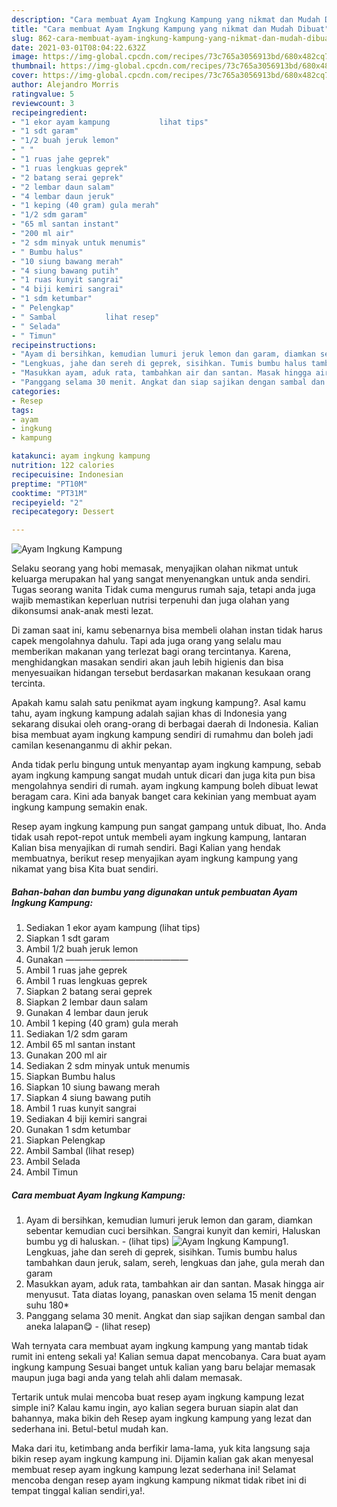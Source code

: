 ```yaml
---
description: "Cara membuat Ayam Ingkung Kampung yang nikmat dan Mudah Dibuat"
title: "Cara membuat Ayam Ingkung Kampung yang nikmat dan Mudah Dibuat"
slug: 862-cara-membuat-ayam-ingkung-kampung-yang-nikmat-dan-mudah-dibuat
date: 2021-03-01T08:04:22.632Z
image: https://img-global.cpcdn.com/recipes/73c765a3056913bd/680x482cq70/ayam-ingkung-kampung-foto-resep-utama.jpg
thumbnail: https://img-global.cpcdn.com/recipes/73c765a3056913bd/680x482cq70/ayam-ingkung-kampung-foto-resep-utama.jpg
cover: https://img-global.cpcdn.com/recipes/73c765a3056913bd/680x482cq70/ayam-ingkung-kampung-foto-resep-utama.jpg
author: Alejandro Morris
ratingvalue: 5
reviewcount: 3
recipeingredient:
- "1 ekor ayam kampung           lihat tips"
- "1 sdt garam"
- "1/2 buah jeruk lemon"
- " "
- "1 ruas jahe geprek"
- "1 ruas lengkuas geprek"
- "2 batang serai geprek"
- "2 lembar daun salam"
- "4 lembar daun jeruk"
- "1 keping (40 gram) gula merah"
- "1/2 sdm garam"
- "65 ml santan instant"
- "200 ml air"
- "2 sdm minyak untuk menumis"
- " Bumbu halus"
- "10 siung bawang merah"
- "4 siung bawang putih"
- "1 ruas kunyit sangrai"
- "4 biji kemiri sangrai"
- "1 sdm ketumbar"
- " Pelengkap"
- " Sambal           lihat resep"
- " Selada"
- " Timun"
recipeinstructions:
- "Ayam di bersihkan, kemudian lumuri jeruk lemon dan garam, diamkan sebentar kemudian cuci bersihkan. Sangrai kunyit dan kemiri, Haluskan bumbu yg di haluskan.           (lihat tips)"
- "Lengkuas, jahe dan sereh di geprek, sisihkan. Tumis bumbu halus tambahkan daun jeruk, salam, sereh, lengkuas dan jahe, gula merah dan garam"
- "Masukkan ayam, aduk rata, tambahkan air dan santan. Masak hingga air menyusut. Tata diatas loyang, panaskan oven selama 15 menit dengan suhu 180*"
- "Panggang selama 30 menit. Angkat dan siap sajikan dengan sambal dan aneka lalapan😋           (lihat resep)"
categories:
- Resep
tags:
- ayam
- ingkung
- kampung

katakunci: ayam ingkung kampung 
nutrition: 122 calories
recipecuisine: Indonesian
preptime: "PT10M"
cooktime: "PT31M"
recipeyield: "2"
recipecategory: Dessert

---
```



![Ayam Ingkung Kampung](https://img-global.cpcdn.com/recipes/73c765a3056913bd/680x482cq70/ayam-ingkung-kampung-foto-resep-utama.jpg)

Selaku seorang yang hobi memasak, menyajikan olahan nikmat untuk keluarga merupakan hal yang sangat menyenangkan untuk anda sendiri. Tugas seorang  wanita Tidak cuma mengurus rumah saja, tetapi anda juga wajib memastikan keperluan nutrisi terpenuhi dan juga olahan yang dikonsumsi anak-anak mesti lezat.

Di zaman  saat ini, kamu sebenarnya bisa membeli olahan instan tidak harus capek mengolahnya dahulu. Tapi ada juga orang yang selalu mau memberikan makanan yang terlezat bagi orang tercintanya. Karena, menghidangkan masakan sendiri akan jauh lebih higienis dan bisa menyesuaikan hidangan tersebut berdasarkan makanan kesukaan orang tercinta. 



Apakah kamu salah satu penikmat ayam ingkung kampung?. Asal kamu tahu, ayam ingkung kampung adalah sajian khas di Indonesia yang sekarang disukai oleh orang-orang di berbagai daerah di Indonesia. Kalian bisa membuat ayam ingkung kampung sendiri di rumahmu dan boleh jadi camilan kesenanganmu di akhir pekan.

Anda tidak perlu bingung untuk menyantap ayam ingkung kampung, sebab ayam ingkung kampung sangat mudah untuk dicari dan juga kita pun bisa mengolahnya sendiri di rumah. ayam ingkung kampung boleh dibuat lewat beragam cara. Kini ada banyak banget cara kekinian yang membuat ayam ingkung kampung semakin enak.

Resep ayam ingkung kampung pun sangat gampang untuk dibuat, lho. Anda tidak usah repot-repot untuk membeli ayam ingkung kampung, lantaran Kalian bisa menyajikan di rumah sendiri. Bagi Kalian yang hendak membuatnya, berikut resep menyajikan ayam ingkung kampung yang nikamat yang bisa Kita buat sendiri.

<!--inarticleads1-->

##### Bahan-bahan dan bumbu yang digunakan untuk pembuatan Ayam Ingkung Kampung:

1. Sediakan 1 ekor ayam kampung           (lihat tips)
1. Siapkan 1 sdt garam
1. Ambil 1/2 buah jeruk lemon
1. Gunakan  ——————————————
1. Ambil 1 ruas jahe geprek
1. Ambil 1 ruas lengkuas geprek
1. Siapkan 2 batang serai geprek
1. Siapkan 2 lembar daun salam
1. Gunakan 4 lembar daun jeruk
1. Ambil 1 keping (40 gram) gula merah
1. Sediakan 1/2 sdm garam
1. Ambil 65 ml santan instant
1. Gunakan 200 ml air
1. Sediakan 2 sdm minyak untuk menumis
1. Siapkan  Bumbu halus
1. Siapkan 10 siung bawang merah
1. Siapkan 4 siung bawang putih
1. Ambil 1 ruas kunyit sangrai
1. Sediakan 4 biji kemiri sangrai
1. Gunakan 1 sdm ketumbar
1. Siapkan  Pelengkap
1. Ambil  Sambal           (lihat resep)
1. Ambil  Selada
1. Ambil  Timun




<!--inarticleads2-->

##### Cara membuat Ayam Ingkung Kampung:

1. Ayam di bersihkan, kemudian lumuri jeruk lemon dan garam, diamkan sebentar kemudian cuci bersihkan. Sangrai kunyit dan kemiri, Haluskan bumbu yg di haluskan. -           (lihat tips)
<img src="//assets-global.cpcdn.com/assets/icons/button_play-2c75c40dde080a61004c1f40b05d8f140eaff45d7e9e6481dc71c63d2e7c4909.png" alt="Ayam Ingkung Kampung">1. Lengkuas, jahe dan sereh di geprek, sisihkan. Tumis bumbu halus tambahkan daun jeruk, salam, sereh, lengkuas dan jahe, gula merah dan garam
1. Masukkan ayam, aduk rata, tambahkan air dan santan. Masak hingga air menyusut. Tata diatas loyang, panaskan oven selama 15 menit dengan suhu 180*
1. Panggang selama 30 menit. Angkat dan siap sajikan dengan sambal dan aneka lalapan😋 -           (lihat resep)




Wah ternyata cara membuat ayam ingkung kampung yang mantab tidak rumit ini enteng sekali ya! Kalian semua dapat mencobanya. Cara buat ayam ingkung kampung Sesuai banget untuk kalian yang baru belajar memasak maupun juga bagi anda yang telah ahli dalam memasak.

Tertarik untuk mulai mencoba buat resep ayam ingkung kampung lezat simple ini? Kalau kamu ingin, ayo kalian segera buruan siapin alat dan bahannya, maka bikin deh Resep ayam ingkung kampung yang lezat dan sederhana ini. Betul-betul mudah kan. 

Maka dari itu, ketimbang anda berfikir lama-lama, yuk kita langsung saja bikin resep ayam ingkung kampung ini. Dijamin kalian gak akan menyesal membuat resep ayam ingkung kampung lezat sederhana ini! Selamat mencoba dengan resep ayam ingkung kampung nikmat tidak ribet ini di tempat tinggal kalian sendiri,ya!.

